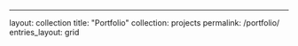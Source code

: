---
layout: collection
title: "Portfolio"
collection: projects
permalink: /portfolio/
entries_layout: grid
